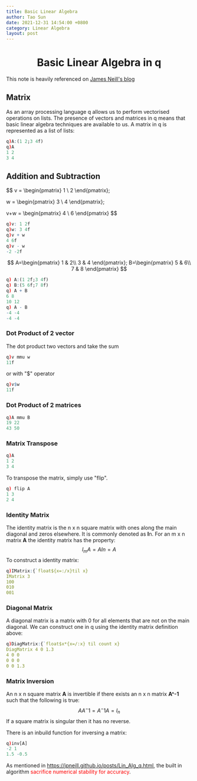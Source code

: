 ```yaml
---
title: Basic Linear Algebra
author: Tao Sun
date: 2021-12-31 14:54:00 +0800
category: Linear Algebra
layout: post
---
```

# <center>Basic Linear Algebra in q</center>

This note is heavily referenced on [James Neill's blog](http://jpneill.github.io/kdb_blog.html)

## Matrix
As an array processing language q allows us to perform vectorised operations on lists. The presence of vectors and matrices in q means that basic linear algebra techniques are available to us. A matrix in q is represented as a list of lists:
```q
q)A:(1 2;3 4f)
q)A
1 2
3 4
```
## Addition and Subtraction

$$
v = \begin{pmatrix}
 1  \\
 2
 \end{pmatrix};
 
 w = \begin{pmatrix}
 3  \\
 4
 \end{pmatrix};
 
 v+w = \begin{pmatrix}
 4  \\
 6
 \end{pmatrix}
$$

```q
q)v: 1 2f
q)w: 3 4f
q)v + w
4 6f
q)v - w
-2 -2f
```

$$
A=\begin{pmatrix}
 1 & 2\\
 3 & 4
 \end{pmatrix};
B=\begin{pmatrix}
 5 & 6\\
 7 & 8
 \end{pmatrix}
$$

```	q
q) A:(1 2f;3 4f)
q) B:(5 6f;7 8f)
q) A + B
6 8 
10 12
q) A - B
-4 -4 
-4 -4
```

### Dot Product of 2 vector

The dot product two vectors  and take the sum

```q
q)v mmu w
11f
```

or with "$" operator

```q
q)v$w
11f
```

### Dot Product of 2 matrices

```q
q)A mmu B
19 22
43 50
```

### Matrix Transpose

```q
q)A
1 2
3 4
```

To transpose the matrix, simply use "flip".

```q
q) flip A
1 3
2 4
```

### Identity Matrix

The identity matrix is the n x n square matrix with ones along the main diagonal and zeros elsewhere. It is commonly denoted as **I**n. For an m x n matrix **A** the identity matrix has the property:
$$
I_mA =AIn=A
$$
To construct a identity matrix:

```q
q)IMatrix:{`float${x=:/x}til x}
IMatrix 3
100
010
001
```

### Diagonal Matrix

A diagonal matrix is a matrix with 0 for all elements that are not on the main diagonal. We can construct one in q using the identity matrix definition above:

```q
q)DiagMatrix:{`float$x*{x=/:x} til count x}
DiagMatrix 4 0 1.3
4 0 0
0 0 0
0 0 1.3
```

### Matrix Inversion

An n x n square matrix **A** is invertible if there exists an n x n matrix **A^-1** such that the following is true:
$$
AA^-1 = A^-1A=I_n
$$
If a square matrix is singular then it has no reverse. 

There is an inbuild function for inversing a matrix:

```q
q)inv[A]
-2 1
1.5 -0.5
```

As mentioned in https://jpneill.github.io/posts/Lin_Alg_q.html, the built in algorithm <font color=red> sacrifice numerical stability for accuracy</font>. 

